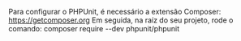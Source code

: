 Para configurar o PHPUnit, é necessário a extensão Composer: https://getcomposer.org
Em seguida, na raíz do seu projeto, rode o comando:
composer require --dev phpunit/phpunit
